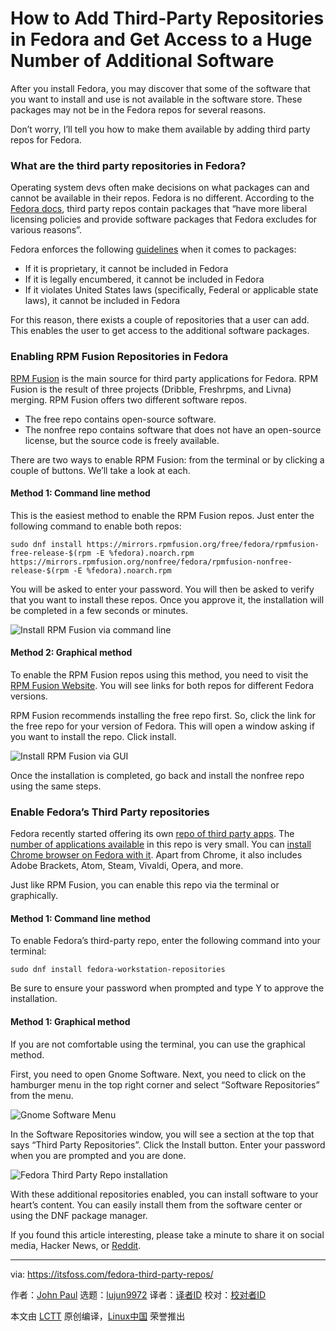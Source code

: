 [#]: collector: (lujun9972)
[#]: translator: (robsean)
[#]: reviewer: ( )
[#]: publisher: ( )
[#]: url: ( )
[#]: subject: (How to Add Third-Party Repositories in Fedora and Get Access to a Huge Number of Additional Software)
[#]: via: (https://itsfoss.com/fedora-third-party-repos/)
[#]: author: (John Paul https://itsfoss.com/author/john/)

How to Add Third-Party Repositories in Fedora and Get Access to a Huge Number of Additional Software
======

After you install Fedora, you may discover that some of the software that you want to install and use is not available in the software store. These packages may not be in the Fedora repos for several reasons.

Don’t worry, I’ll tell you how to make them available by adding third party repos for Fedora.

### What are the third party repositories in Fedora?

Operating system devs often make decisions on what packages can and cannot be available in their repos. Fedora is no different. According to the [Fedora docs][1], third party repos contain packages that “have more liberal licensing policies and provide software packages that Fedora excludes for various reasons”.

Fedora enforces the following [guidelines][2] when it comes to packages:

  * If it is proprietary, it cannot be included in Fedora
  * If it is legally encumbered, it cannot be included in Fedora
  * If it violates United States laws (specifically, Federal or applicable state laws), it cannot be included in Fedora



For this reason, there exists a couple of repositories that a user can add. This enables the user to get access to the additional software packages.

### Enabling RPM Fusion Repositories in Fedora

[RPM Fusion][3] is the main source for third party applications for Fedora. RPM Fusion is the result of three projects (Dribble, Freshrpms, and Livna) merging. RPM Fusion offers two different software repos.

  * The free repo contains open-source software.
  * The nonfree repo contains software that does not have an open-source license, but the source code is freely available.



There are two ways to enable RPM Fusion: from the terminal or by clicking a couple of buttons. We’ll take a look at each.

#### Method 1: Command line method

This is the easiest method to enable the RPM Fusion repos. Just enter the following command to enable both repos:

```
sudo dnf install https://mirrors.rpmfusion.org/free/fedora/rpmfusion-free-release-$(rpm -E %fedora).noarch.rpm https://mirrors.rpmfusion.org/nonfree/fedora/rpmfusion-nonfree-release-$(rpm -E %fedora).noarch.rpm
```

You will be asked to enter your password. You will then be asked to verify that you want to install these repos. Once you approve it, the installation will be completed in a few seconds or minutes.

![Install RPM Fusion via command line][4]

#### Method 2: Graphical method

To enable the RPM Fusion repos using this method, you need to visit the [RPM Fusion Website][5]. You will see links for both repos for different Fedora versions.

RPM Fusion recommends installing the free repo first. So, click the link for the free repo for your version of Fedora. This will open a window asking if you want to install the repo. Click install.

![Install RPM Fusion via GUI][6]

Once the installation is completed, go back and install the nonfree repo using the same steps.

### Enable Fedora’s Third Party repositories

Fedora recently started offering its own [repo of third party apps][7]. The [number of applications available][8] in this repo is very small. You can [install Chrome browser on Fedora with it][9]. Apart from Chrome, it also includes Adobe Brackets, Atom, Steam, Vivaldi, Opera, and more.

Just like RPM Fusion, you can enable this repo via the terminal or graphically.

#### Method 1: Command line method

To enable Fedora’s third-party repo, enter the following command into your terminal:

```
sudo dnf install fedora-workstation-repositories
```

Be sure to ensure your password when prompted and type Y to approve the installation.

#### Method 1: Graphical method

If you are not comfortable using the terminal, you can use the graphical method.

First, you need to open Gnome Software. Next, you need to click on the hamburger menu in the top right corner and select “Software Repositories” from the menu.

![Gnome Software Menu][10]

In the Software Repositories window, you will see a section at the top that says “Third Party Repositories”. Click the Install button. Enter your password when you are prompted and you are done.

![Fedora Third Party Repo installation][11]

With these additional repositories enabled, you can install software to your heart’s content. You can easily install them from the software center or using the DNF package manager.

If you found this article interesting, please take a minute to share it on social media, Hacker News, or [Re][12][d][12][dit][12].

--------------------------------------------------------------------------------

via: https://itsfoss.com/fedora-third-party-repos/

作者：[John Paul][a]
选题：[lujun9972][b]
译者：[译者ID](https://github.com/译者ID)
校对：[校对者ID](https://github.com/校对者ID)

本文由 [LCTT](https://github.com/LCTT/TranslateProject) 原创编译，[Linux中国](https://linux.cn/) 荣誉推出

[a]: https://itsfoss.com/author/john/
[b]: https://github.com/lujun9972
[1]: https://docs.fedoraproject.org/en-US/quick-docs/setup_rpmfusion/#third-party-repositories
[2]: https://fedoraproject.org/wiki/Forbidden_items
[3]: https://rpmfusion.org/RPM%20Fusion
[4]: https://i2.wp.com/itsfoss.com/wp-content/uploads/2020/11/install-rpmfusion-cli.png?resize=800%2C604&ssl=1
[5]: https://rpmfusion.org/Configuration
[6]: https://i0.wp.com/itsfoss.com/wp-content/uploads/2020/11/install-rpmfusion-gui.png?resize=800%2C582&ssl=1
[7]: https://fedoraproject.org/wiki/Workstation/Third_Party_Software_Repositories
[8]: https://fedoraproject.org/wiki/Workstation/Third_party_software_list
[9]: https://itsfoss.com/install-google-chrome-fedora/
[10]: https://i1.wp.com/itsfoss.com/wp-content/uploads/2020/11/software-meni.png?resize=800%2C672&ssl=1
[11]: https://i0.wp.com/itsfoss.com/wp-content/uploads/2020/11/fedora-third-party-repo-gui.png?resize=746%2C800&ssl=1
[12]: https://%0Areddit.com/r/linuxusersgroup
